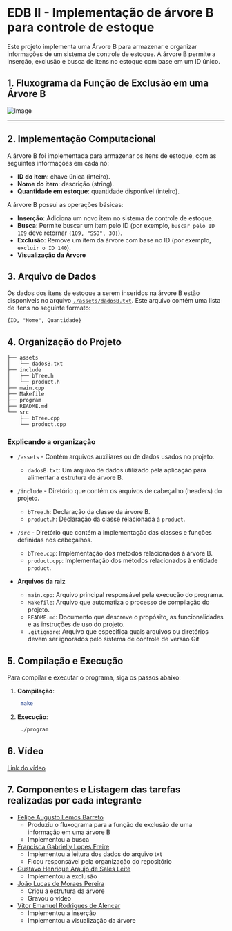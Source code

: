 # EDB II -  Implementação de árvore B para controle de estoque

Este projeto implementa uma Árvore B para armazenar e organizar informações de um sistema de controle de estoque. A árvore B permite a inserção, exclusão e busca de itens no estoque com base em um ID único.

## 1. Fluxograma da Função de Exclusão em uma Árvore B
![Image](https://github.com/user-attachments/assets/ae63c1c1-d189-4290-9ef8-a82c2bd26c1b)

---

## 2. Implementação Computacional 

A árvore B foi implementada para armazenar os itens de estoque, com as seguintes informações em cada nó:
- **ID do item**: chave única (inteiro).
- **Nome do item**: descrição (string).
- **Quantidade em estoque**: quantidade disponível (inteiro).

A árvore B possui as operações básicas:
- **Inserção**: Adiciona um novo item no sistema de controle de estoque.
- **Busca**: Permite buscar um item pelo ID (por exemplo, `buscar pelo ID 109` deve retornar `{109, "SSD", 30}`).
- **Exclusão**: Remove um item da árvore com base no ID (por exemplo, `excluir o ID 140`).
- **Visualização da Árvore**

## 3. Arquivo de Dados

Os dados dos itens de estoque a serem inseridos na árvore B estão disponíveis no arquivo [`./assets/dadosB.txt`](./assets/dadosB.txt). Este arquivo contém uma lista de itens no seguinte formato:

```text
{ID, "Nome", Quantidade}
```

## 4. Organização do Projeto

```plaintext
├── assets
│   └── dadosB.txt
├── include
│   ├── bTree.h
│   └── product.h
├── main.cpp
├── Makefile
├── program
├── README.md
└── src
    ├── bTree.cpp
    └── product.cpp
```

### Explicando a organização

- `/assets` - Contém arquivos auxiliares ou de dados usados no projeto.
  - `dadosB.txt`: Um arquivo de dados utilizado pela aplicação para alimentar a estrutura de árvore B.
- `/include` - Diretório que contém os arquivos de cabeçalho (headers) do projeto.
  - `bTree.h`: Declaração da classe da árvore B.
  - `product.h`: Declaração da classe relacionada a `product`.

- `/src` - Diretório que contém a implementação das classes e funções definidas nos cabeçalhos.
  - `bTree.cpp`: Implementação dos métodos relacionados à árvore B.
  - `product.cpp`: Implementação dos métodos relacionados à entidade `product`.

- **Arquivos da raiz**
  - `main.cpp`: Arquivo principal responsável pela execução do programa.
  - `Makefile`: Arquivo que automatiza o processo de compilação do projeto.
  - `README.md`: Documento que descreve o propósito, as funcionalidades e as instruções de uso do projeto.
  - `.gitignore`: Arquivo que especifica quais arquivos ou diretórios devem ser ignorados pelo sistema de controle de versão Git

## 5. Compilação e Execução

Para compilar e executar o programa, siga os passos abaixo:

1. **Compilação**:
   ```bash
    make
   ```

2. **Execução**:
   ```bash
    ./program
   ```
## 6. Vídeo

[Link do vídeo](https://youtu.be/Tw0KN0DeH9U?si=DcMci6uUJbB2jlnD)

## 7. Componentes e Listagem das tarefas realizadas por cada integrante

- [Felipe Augusto Lemos Barreto](https://github.com/felipe130520)
  - Produziu o fluxograma para a função de exclusão de uma informação em uma árvore B
  - Implementou a busca
- [Francisca Gabrielly Lopes Freire](https://github.com/gabrielly-freire)
  - Implementou  a leitura dos dados do arquivo txt
  - Ficou responsável pela organização do repositório
- [Gustavo Henrique Araujo de Sales Leite](https://github.com/Gustavohasleite)
  - Implementou a exclusão
- [João Lucas de Moraes Pereira](https://github.com/JJoaoll)
  - Criou a estrutura da árvore
  - Gravou o vídeo
- [Vitor Emanuel Rodrigues de Alencar](https://github.com/isVitorEmanuel)
  - Implementou a inserção
  - Implementou a visualização da árvore


